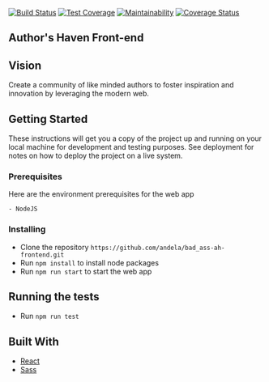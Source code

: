 [![Build Status](https://travis-ci.org/andela/bad_ass-ah-frontend.svg?branch=develop)](https://travis-ci.org/andela/bad_ass-ah-frontend)
[![Test Coverage](https://api.codeclimate.com/v1/badges/743f5c942df30e8fa3e1/test_coverage)](https://codeclimate.com/github/andela/bad_ass-ah-frontend/test_coverage)
[![Maintainability](https://api.codeclimate.com/v1/badges/743f5c942df30e8fa3e1/maintainability)](https://codeclimate.com/github/andela/bad_ass-ah-frontend/maintainability)
[![Coverage Status](https://coveralls.io/repos/github/andela/bad_ass-ah-frontend/badge.svg)](https://coveralls.io/github/andela/bad_ass-ah-frontend)


## Author's Haven Front-end

## Vision

Create a community of like minded authors to foster inspiration and innovation
by leveraging the modern web.

## Getting Started

These instructions will get you a copy of the project up and running on your local machine for development and testing purposes. See deployment for notes on how to deploy the project on a live system.

### Prerequisites

Here are the environment prerequisites for the web app

```
- NodeJS
```

### Installing

- Clone the repository `https://github.com/andela/bad_ass-ah-frontend.git`
- Run `npm install` to install node packages
- Run `npm run start` to start the web app

## Running the tests

- Run `npm run test`

## Built With

- [React](https://reactjs.org/)
- [Sass](https://sass-lang.com/)

